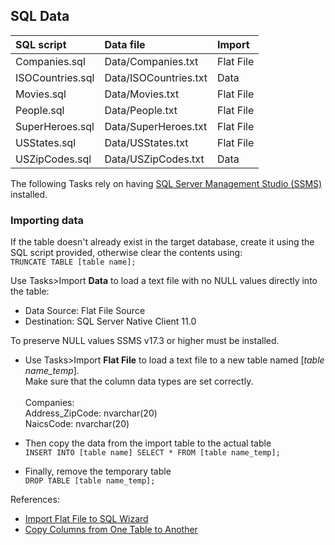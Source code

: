 ## SQL Data
| SQL script | Data file | Import |
| :--------- | :-------- | :----- |
| Companies.sql | Data/Companies.txt | Flat File |
| ISOCountries.sql | Data/ISOCountries.txt | Data |
| Movies.sql | Data/Movies.txt | Flat File |
| People.sql | Data/People.txt | Flat File |
| SuperHeroes.sql | Data/SuperHeroes.txt | Flat File |
| USStates.sql | Data/USStates.txt | Flat File |
| USZipCodes.sql | Data/USZipCodes.txt | Data |

The following Tasks rely on having [SQL Server Management Studio (SSMS)](https://learn.microsoft.com/en-us/sql/ssms/download-sql-server-management-studio-ssms) installed.

### Importing data
If the table doesn't already exist in the target database, create it using the SQL script provided, otherwise clear the contents using:\
```TRUNCATE TABLE [table name];```

Use Tasks>Import **Data** to load a text file with no NULL values directly into the table:
  - Data Source: Flat File Source
  - Destination: SQL Server Native Client 11.0

To preserve NULL values SSMS v17.3 or higher must be installed.
- Use Tasks>Import **Flat File** to load a text file to a new table named [_table name_temp_].\
  Make sure that the column data types are set correctly.\
  \
  Companies:\
  Address_ZipCode: nvarchar(20)\
  NaicsCode: nvarchar(20)

- Then copy the data from the import table to the actual table\
   ```INSERT INTO [table name] SELECT * FROM [table name_temp];```

- Finally, remove the temporary table\
   ```DROP TABLE [table name_temp];```

References:
- [Import Flat File to SQL Wizard](https://learn.microsoft.com/en-us/sql/relational-databases/import-export/import-flat-file-wizard)
- [Copy Columns from One Table to Another](https://learn.microsoft.com/en-us/sql/relational-databases/tables/copy-columns-from-one-table-to-another-database-engine)